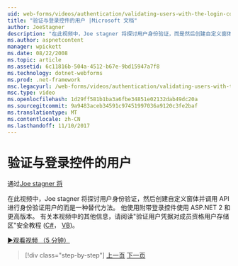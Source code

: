 ```yaml
---
uid: web-forms/videos/authentication/validating-users-with-the-login-control
title: "验证与登录控件的用户 |Microsoft 文档"
author: JoeStagner
description: "在此视频中，Joe stagner 将探讨用户身份验证，而是然后创建自定义窗体并调用 API 进行身份验证使用一种替代方法..."
ms.author: aspnetcontent
manager: wpickett
ms.date: 08/22/2008
ms.topic: article
ms.assetid: 6c11816b-504a-4512-b67e-9bd15947a7f8
ms.technology: dotnet-webforms
ms.prod: .net-framework
msc.legacyurl: /web-forms/videos/authentication/validating-users-with-the-login-control
msc.type: video
ms.openlocfilehash: 1d29ff581b1ba3a6fbe34851e02132dab49dc20a
ms.sourcegitcommit: 9a9483aceb34591c97451997036a9120c3fe2baf
ms.translationtype: MT
ms.contentlocale: zh-CN
ms.lasthandoff: 11/10/2017
---
```

<a name="validating-users-with-the-login-control"></a>验证与登录控件的用户
====================
通过[Joe stagner 将](https://github.com/JoeStagner)

在此视频中，Joe stagner 将探讨用户身份验证，然后创建自定义窗体并调用 API 进行身份验证用户的而是一种替代方法。 他使用附带登录控件使用 ASP.NET 2 和更高版本。 有关本视频中的其他信息，请阅读"验证用户凭据对成员资格用户存储区"安全教程 ([C#](../../overview/older-versions-security/membership/validating-user-credentials-against-the-membership-user-store-cs.md)， [VB](../../overview/older-versions-security/membership/validating-user-credentials-against-the-membership-user-store-vb.md))。

[&#9654;观看视频 （5 分钟）](https://channel9.msdn.com/Blogs/ASP-NET-Site-Videos/validating-users-with-the-login-control)

>[!div class="step-by-step"]
[上一页](validating-users-manually.md)
[下一页](adding-users-to-your-membership-system.md)
